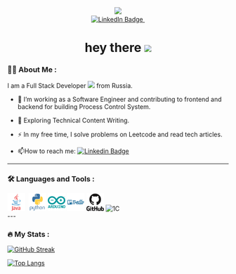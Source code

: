 <div id="header" align="center">
  <img src="https://i.pinimg.com/originals/79/7a/b9/797ab9aa1445e608e5d45735ce5f52b5.gif" width="100"/>
</div>
<div id="badges" align="center">
  <a href="https://www.linkedin.com/in/ekonoplya/">
    <img src="https://img.shields.io/badge/LinkedIn-blue?style=for-the-badge&logo=linkedin&logoColor=white" alt="LinkedIn Badge"/>
  </a>
<img src="https://komarev.com/ghpvc/?username=EkkaKEA&style=flat-square&color=blue" alt=""/>
<h1>
  hey there
  <img src="https://media.giphy.com/media/hvRJCLFzcasrR4ia7z/giphy.gif" width="30px"/>
</h1>
</div>

### :man_technologist: About Me :

I am a Full Stack Developer <img src="https://media.giphy.com/media/WUlplcMpOCEmTGBtBW/giphy.gif" width="30"> from Russia.
- :telescope: I’m working as a Software Engineer and contributing to frontend and backend for building Process Control System.

- :seedling: Exploring Technical Content Writing.

- :zap: In my free time, I solve problems on Leetcode and read tech articles.

- :mailbox:How to reach me: [![Linkedin Badge](https://img.shields.io/badge/-ekonoplya-blue?style=flat&logo=Linkedin&logoColor=white)](https://www.linkedin.com/in/ekonoplya/)
- ---

### :hammer_and_wrench: Languages and Tools :
<div>
  <img src="https://github.com/devicons/devicon/blob/master/icons/java/java-original-wordmark.svg" title="Java" alt="Java" width="40" height="40"/>&nbsp;
  <img src="https://github.com/devicons/devicon/blob/master/icons/python/python-original-wordmark.svg" title="Python" **alt="Python" width="40" height="40"/>
  <img src="https://github.com/devicons/devicon/blob/master/icons/arduino/arduino-original-wordmark.svg" title="arduino" alt="arduino" width="40" height="40"/>
  <img src="https://github.com/devicons/devicon/blob/master/icons/trello/trello-plain-wordmark.svg" title="trello" alt="trello" width="40" height="40"/>
  <img src="https://github.com/devicons/devicon/blob/master/icons/github/github-original-wordmark.svg" title="github" alt="github" width="40" height="40"/>
    <img src="http://1c-torg.by/img/1c-logo.png" title="1C" alt="1C" width="40" height="40"/>
</div>
---

### :fire: My Stats :
[![GitHub Streak](http://github-readme-streak-stats.herokuapp.com?user=EkkaKEA&theme=dark&background=000000)](https://git.io/streak-stats)

[![Top Langs](https://github-readme-stats.vercel.app/api/top-langs/?username=EkkaKEA&layout=compact&theme=vision-friendly-dark&hide=HTML,Roff,TeX)](https://github.com/anuraghazra/github-readme-stats)

